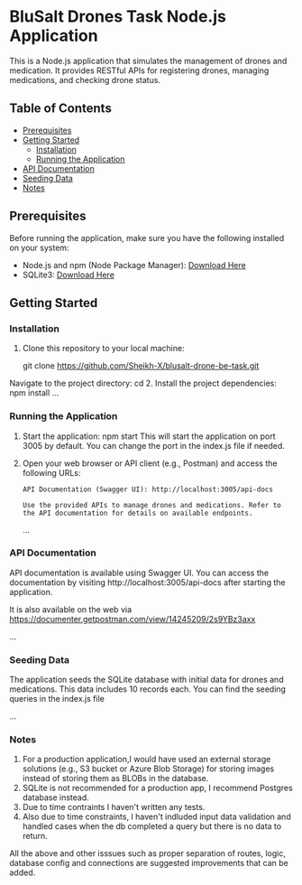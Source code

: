 # BluSalt Drones Task Node.js Application

This is a Node.js application that simulates the management of drones and medication. It provides RESTful APIs for registering drones, managing medications, and checking drone status.

## Table of Contents

- [Prerequisites](#prerequisites)
- [Getting Started](#getting-started)
  - [Installation](#installation)
  - [Running the Application](#running-the-application)
- [API Documentation](#api-documentation)
- [Seeding Data](#seeding-data)
- [Notes](#notes)

## Prerequisites

Before running the application, make sure you have the following installed on your system:

- Node.js and npm (Node Package Manager): [Download Here](https://nodejs.org/)
- SQLite3: [Download Here](https://www.sqlite.org/download.html)

## Getting Started

### Installation

1. Clone this repository to your local machine:

   git clone https://github.com/Sheikh-X/blusalt-drone-be-task.git

Navigate to the project directory:
cd <project-directory> 2. Install the project dependencies:
npm install
...

### Running the Application

1.  Start the application:
    npm start
    This will start the application on port 3005 by default. You can change the port in the index.js file if needed.
2.  Open your web browser or API client (e.g., Postman) and access the following URLs:

        API Documentation (Swagger UI): http://localhost:3005/api-docs

        Use the provided APIs to manage drones and medications. Refer to the API documentation for details on available endpoints.

    ...

### API Documentation

API documentation is available using Swagger UI. You can access the documentation by visiting http://localhost:3005/api-docs after starting the application.

It is also available on the web via
https://documenter.getpostman.com/view/14245209/2s9YBz3axx

...

### Seeding Data

The application seeds the SQLite database with initial data for drones and medications. This data includes 10 records each. You can find the seeding queries in the index.js file

...

### Notes

1.  For a production application,I would have used an external storage solutions (e.g., S3 bucket or Azure Blob Storage) for storing images instead of storing them as BLOBs in the database.
2.  SQLite is not recommended for a production app, I recommend Postgres database instead.
3.  Due to time contraints I haven't written any tests.
4.  Also due to time constraints, I haven't indluded input data validation and handled cases when the db completed a query but there is no data to return.

All the above and other isssues such as proper separation of routes, logic, database config and connections are suggested improvements that can be added.
